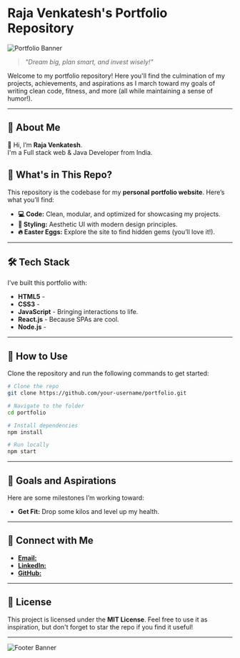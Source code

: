 # Raja Venkatesh's Portfolio Repository

![Portfolio Banner](https://via.placeholder.com/1000x300?text=Welcome+to+Raja's+Portfolio)  

> *"Dream big, plan smart, and invest wisely!"*  

Welcome to my portfolio repository! Here you'll find the culmination of my projects, achievements, and aspirations as I march toward my goals of writing clean code, fitness, and more (all while maintaining a sense of humor!).

---

## 🚀 About Me

👋 Hi, I’m **Raja Venkatesh**.  
I'm a Full stack web & Java Developer from India.

## 📂 What's in This Repo?

This repository is the codebase for my **personal portfolio website**. Here’s what you’ll find:

- **💻 Code:** Clean, modular, and optimized for showcasing my projects.
- **🎨 Styling:** Aesthetic UI with modern design principles.
- **🔥 Easter Eggs:** Explore the site to find hidden gems (you’ll love it!).

---

## 🛠️ Tech Stack

I’ve built this portfolio with:
- **HTML5** \- 
- **CSS3** \- 
- **JavaScript** \- Bringing interactions to life.
- **React.js** \- Because SPAs are cool. 
- **Node.js** \- 

---


## 🌟 How to Use

Clone the repository and run the following commands to get started:

```bash
# Clone the repo
git clone https://github.com/your-username/portfolio.git

# Navigate to the folder
cd portfolio

# Install dependencies
npm install

# Run locally
npm start
```

---

## 🎯 Goals and Aspirations

Here are some milestones I’m working toward:

- **Get Fit:** Drop some kilos and level up my health.

---

## 🤝 Connect with Me

- [**Email:**](mailto:grv.9604@gmail.com)
- [**LinkedIn:**](https://linkedin.com/in/guthularajavenkatesh)  
- [**GitHub:**](https://github.com/rajavenkatesh04)  

---

## 📜 License

This project is licensed under the **MIT License**. Feel free to use it as inspiration, but don't forget to star the repo if you find it useful!

---

![Footer Banner](https://via.placeholder.com/1000x100?text=Thank+You+for+Visiting!)  
